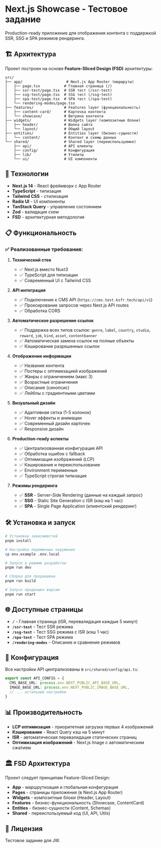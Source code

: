 # Next.js Showcase - Тестовое задание

Production-ready приложение для отображения контента с поддержкой SSR, SSG и SPA режимов рендеринга.

## 🏗️ Архитектура

Проект построен на основе **Feature-Sliced Design (FSD)** архитектуры:

```
src/
├── app/                    # Next.js App Router (маршруты)
│   ├── page.tsx           # Главная страница (/)
│   ├── ssr-test/page.tsx  # SSR тест (/ssr-test)
│   ├── ssg-test/page.tsx  # SSG тест (/ssg-test)
│   ├── spa-test/page.tsx  # SPA тест (/spa-test)
│   └── rendering-modes/page.tsx
├── features/              # Features layer (функциональность)
│   ├── content-card/      # Карточка контента
│   └── showcase/          # Витрина контента
├── widgets/               # Widgets layer (композитные блоки)
│   ├── header/            # Шапка сайта
│   └── layout/            # Общий layout
├── entities/              # Entities layer (бизнес-сущности)
│   └── content/           # Контент и схемы данных
└── shared/                # Shared layer (переиспользуемое)
    ├── api/               # API клиенты
    ├── config/            # Конфигурация
    ├── lib/               # Утилиты
    └── ui/                # UI компоненты
```

## 🚀 Технологии

- **Next.js 14** - React фреймворк с App Router
- **TypeScript** - типизация
- **Tailwind CSS** - стилизация
- **Radix UI** - UI компоненты
- **TanStack Query** - управление состоянием
- **Zod** - валидация схем
- **FSD** - архитектурная методология

## 📋 Функциональность

### ✅ Реализованные требования:

1. **Технический стек**
   - ✅ Next.js вместо Nuxt3
   - ✅ TypeScript для типизации
   - ✅ Современный UI с Tailwind CSS

2. **API интеграция**
   - ✅ Подключение к CMS API (`https://cms.test.ksfr.tech/api/v1`)
   - ✅ Проксирование запросов через Next.js API routes
   - ✅ Обработка CORS

3. **Автоматическое разрешение ссылок**
   - ✅ Поддержка всех типов ссылок: `genre`, `label`, `country`, `studio`, `reward`, `job`, `kind`, `asset`, `contentbanner`
   - ✅ Автоматическая замена ссылок на полные объекты
   - ✅ Кэширование разрешенных ссылок

4. **Отображение информации**
   - ✅ Название контента
   - ✅ Постеры с оптимизацией изображений
   - ✅ Жанры с ограничением (макс 3)
   - ✅ Возрастные ограничения
   - ✅ Описание (синопсис)
   - ✅ Лейблы с градиентными цветами

5. **Визуальный дизайн**
   - ✅ Адаптивная сетка (1-5 колонок)
   - ✅ Hover эффекты и анимации
   - ✅ Современный дизайн карточек
   - ✅ Responsive дизайн

6. **Production-ready аспекты**
   - ✅ Централизованная конфигурация API
   - ✅ Обработка ошибок с fallback
   - ✅ Оптимизация изображений (LCP)
   - ✅ Кэширование и переиспользование
   - ✅ Environment переменные
   - ✅ TypeScript строгая типизация

7. **Режимы рендеринга**
   - ✅ **SSR** - Server-Side Rendering (данные на каждый запрос)
   - ✅ **SSG** - Static Site Generation с ISR (кэш на 1 час)
   - ✅ **SPA** - Single Page Application (клиентский рендеринг)

## 🛠️ Установка и запуск

```bash
# Установка зависимостей
pnpm install

# Настройка переменных окружения
cp env.example .env.local

# Запуск в режиме разработки
pnpm run dev

# Сборка для продакшена
pnpm run build

# Запуск продакшен версии
pnpm run start
```

## 🌐 Доступные страницы

- **`/`** - Главная страница (ISR, перевалидация каждые 5 минут)
- **`/ssr-test`** - Тест SSR режима
- **`/ssg-test`** - Тест SSG режима с ISR (кэш 1 час)
- **`/spa-test`** - Тест SPA режима
- **`/rendering-modes`** - Описание и сравнение режимов

## 🔧 Конфигурация

Все настройки API централизованы в `src/shared/config/api.ts`:

```typescript
export const API_CONFIG = {
  CMS_BASE_URL: process.env.NEXT_PUBLIC_API_BASE_URL,
  IMAGE_BASE_URL: process.env.NEXT_PUBLIC_IMAGE_BASE_URL,
  // ... остальные настройки
}
```

## 📊 Производительность

- **LCP оптимизация** - приоритетная загрузка первых 4 изображений
- **Кэширование** - React Query кэш на 5 минут
- **ISR** - автоматическая перевалидация статических страниц
- **Оптимизация изображений** - Next.js Image с автоматическим сжатием

## 🏛️ FSD Архитектура

Проект следует принципам Feature-Sliced Design:

- **App** - маршрутизация и глобальная конфигурация
- **Pages** - страницы приложения (в Next.js App Router)
- **Widgets** - композитные блоки (Header, Layout)
- **Features** - бизнес-функциональность (Showcase, ContentCard)
- **Entities** - бизнес-сущности (Content, Schemas)
- **Shared** - переиспользуемый код (UI, API, Utils)

## 📝 Лицензия

Тестовое задание для JW.
